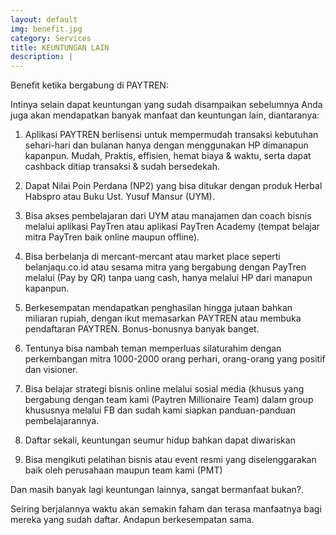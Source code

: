 ```yaml
---
layout: default
img: benefit.jpg
category: Services
title: KEUNTUNGAN LAIN
description: |
---
```

Benefit ketika bergabung di PAYTREN:

Intinya selain dapat keuntungan yang sudah disampaikan sebelumnya Anda juga akan mendapatkan banyak manfaat dan keuntungan lain, diantaranya:

1. Aplikasi PAYTREN berlisensi untuk mempermudah transaksi kebutuhan sehari-hari dan bulanan hanya dengan menggunakan HP dimanapun kapanpun. Mudah, Praktis, effisien, hemat biaya & waktu, serta dapat cashback ditiap transaksi & sudah bersedekah.

2. Dapat Nilai Poin Perdana (NP2) yang bisa ditukar dengan produk Herbal Habspro atau Buku Ust. Yusuf Mansur (UYM).

3. Bisa akses pembelajaran dari UYM atau manajamen dan coach bisnis melalui aplikasi PayTren atau aplikasi PayTren Academy (tempat belajar mitra PayTren baik online maupun offline).

4. Bisa berbelanja di mercant-mercant atau market place seperti belanjaqu.co.id atau sesama mitra yang bergabung dengan PayTren melalui (Pay by QR) tanpa uang cash, hanya melalui HP dari manapun kapanpun.

5. Berkesempatan mendapatkan penghasilan hingga jutaan bahkan miliaran rupiah, dengan ikut memasarkan PAYTREN atau membuka pendaftaran PAYTREN. Bonus-bonusnya banyak banget.

6. Tentunya bisa nambah teman memperluas silaturahim dengan perkembangan mitra 1000-2000 orang perhari, orang-orang yang positif dan visioner.

7. Bisa belajar strategi bisnis online melalui sosial media (khusus yang bergabung dengan team kami (Paytren Millionaire Team) dalam group khususnya melalui FB dan sudah kami siapkan panduan-panduan pembelajarannya.

8. Daftar sekali, keuntungan seumur hidup bahkan dapat diwariskan

9. Bisa mengikuti pelatihan bisnis atau event resmi yang diselenggarakan baik oleh perusahaan maupun team kami (PMT)

Dan masih banyak lagi keuntungan lainnya, sangat bermanfaat bukan?.

Seiring berjalannya waktu akan semakin faham dan terasa manfaatnya bagi mereka yang sudah daftar. Andapun berkesempatan sama.

